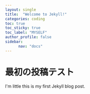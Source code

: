 ```yaml
---
layout: single
title:  "Welcome to Jekyll!"
categories: coding
toc: true
toc_sticky: true
toc_label: "MYSELF"
author_profile: false
sidebar:
      nav: "docs"
---
```

# 最初の投稿テスト

I'm little 
this is my first Jekyll blog post.
